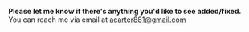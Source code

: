**Please let me know if there's anything you'd like to see added/fixed.**<br>
You can reach me via email at acarter881@gmail.com

